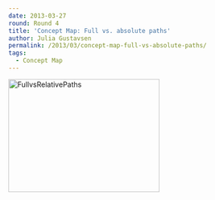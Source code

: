 ```yaml
---
date: 2013-03-27
round: Round 4
title: 'Concept Map: Full vs. absolute paths'
author: Julia Gustavsen
permalink: /2013/03/concept-map-full-vs-absolute-paths/
tags:
  - Concept Map
---
```

[<img class="alignnone size-medium wp-image-1962" alt="FullvsRelativePaths" src="http://teaching.software-carpentry.org/wp-content/uploads/2013/03/FullvsRelativePaths-300x225.png" width="300" height="225" />][1]

 [1]: http://teaching.software-carpentry.org/wp-content/uploads/2013/03/FullvsRelativePaths.png
